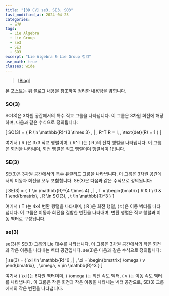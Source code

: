 ```yaml
---
title: "[3D CV] se3, SE3. SO3"
last_modified_at: 2024-04-23
categories:
  - 공부
tags:
  - Lie Algebra
  - Lie Group
  - se3
  - SE3
  - SO3
excerpt: "Lie Algebra & Lie Group 정리"
use_math: true
classes: wide
---
```


> [[Blog](https://jaehoon-daddy.tistory.com/40)] 

본 포스트는 위 블로그 내용을 참조하여 정리한 내용임을 밝힙니다.

### SO(3)

SO(3)은 3차원 공간에서의 특수 직교 그룹을 나타냅니다. 이 그룹은 3차원 회전에 해당하며, 다음과 같은 수식으로 정의됩니다:

\[ SO(3) = \{ R \in \mathbb{R}^{3 \times 3} \, | \, R^T R = I, \, \text{det}(R) = 1 \} \]

여기서 \( R \)은 3x3 직교 행렬이며, \( R^T \)는 \( R \)의 전치 행렬을 나타냅니다. 이 그룹은 회전을 나타내며, 회전 행렬은 직교 행렬이며 행렬식이 1입니다.

### SE(3)

SE(3)은 3차원 공간에서의 특수 유클리드 그룹을 나타냅니다. 이 그룹은 3차원 공간에서의 이동과 회전을 모두 포함합니다. SE(3)은 다음과 같은 수식으로 정의됩니다:

\[ SE(3) = \{ T \in \mathbb{R}^{4 \times 4} \, | \, T = \begin{bmatrix} R & t \\ 0 & 1 \end{bmatrix}, \, R \in SO(3), \, t \in \mathbb{R}^3 \} \]

여기서 \( T \)는 4x4 변환 행렬을 나타내며, \( R \)은 회전 행렬, \( t \)은 이동 벡터를 나타냅니다. 이 그룹은 이동과 회전을 결합한 변환을 나타내며, 변환 행렬은 직교 행렬과 이동 벡터로 구성됩니다.

### se(3)

se(3)은 SE(3) 그룹의 Lie 대수를 나타냅니다. 이 그룹은 3차원 공간에서의 작은 회전과 작은 이동을 나타내는 벡터 공간입니다. se(3)은 다음과 같은 수식으로 정의됩니다:

\[ se(3) = \{ \xi \in \mathbb{R}^6 \, | \, \xi = \begin{bmatrix} \omega \\ v \end{bmatrix}, \, \omega, v \in \mathbb{R}^3 \} \]

여기서 \( \xi \)는 6차원 벡터이며, \( \omega \)는 회전 속도 벡터, \( v \)는 이동 속도 벡터를 나타냅니다. 이 그룹은 작은 회전과 작은 이동을 나타내는 벡터 공간으로, SE(3) 그룹에서의 작은 변환을 나타냅니다.
